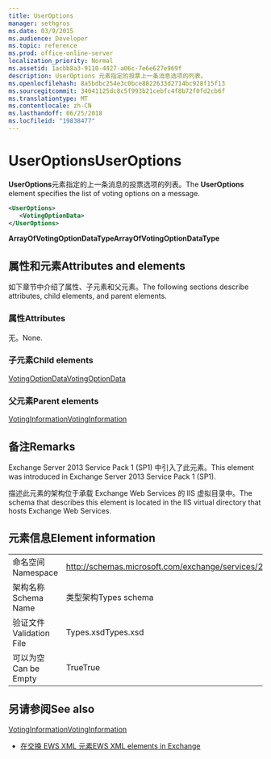 ```yaml
---
title: UserOptions
manager: sethgros
ms.date: 03/9/2015
ms.audience: Developer
ms.topic: reference
ms.prod: office-online-server
localization_priority: Normal
ms.assetid: 1acbb8a3-9110-4427-a06c-7e6e627e969f
description: UserOptions 元素指定的投票上一条消息选项的列表。
ms.openlocfilehash: 8a5bdbc254e3c0bce8822633d2714bc928f15f13
ms.sourcegitcommit: 34041125dc8c5f993b21cebfc4f8b72f0fd2cb6f
ms.translationtype: MT
ms.contentlocale: zh-CN
ms.lasthandoff: 06/25/2018
ms.locfileid: "19838477"
---
```

# <a name="useroptions"></a><span data-ttu-id="f7580-103">UserOptions</span><span class="sxs-lookup"><span data-stu-id="f7580-103">UserOptions</span></span>

<span data-ttu-id="f7580-104">**UserOptions**元素指定的上一条消息的投票选项的列表。</span><span class="sxs-lookup"><span data-stu-id="f7580-104">The **UserOptions** element specifies the list of voting options on a message.</span></span> 
  
```XML
<UserOptions>
   <VotingOptionData>
</UserOptions>
```

 <span data-ttu-id="f7580-105">**ArrayOfVotingOptionDataType**</span><span class="sxs-lookup"><span data-stu-id="f7580-105">**ArrayOfVotingOptionDataType**</span></span>
## <a name="attributes-and-elements"></a><span data-ttu-id="f7580-106">属性和元素</span><span class="sxs-lookup"><span data-stu-id="f7580-106">Attributes and elements</span></span>

<span data-ttu-id="f7580-107">如下章节中介绍了属性、子元素和父元素。</span><span class="sxs-lookup"><span data-stu-id="f7580-107">The following sections describe attributes, child elements, and parent elements.</span></span>
  
### <a name="attributes"></a><span data-ttu-id="f7580-108">属性</span><span class="sxs-lookup"><span data-stu-id="f7580-108">Attributes</span></span>

<span data-ttu-id="f7580-109">无。</span><span class="sxs-lookup"><span data-stu-id="f7580-109">None.</span></span>
  
### <a name="child-elements"></a><span data-ttu-id="f7580-110">子元素</span><span class="sxs-lookup"><span data-stu-id="f7580-110">Child elements</span></span>

[<span data-ttu-id="f7580-111">VotingOptionData</span><span class="sxs-lookup"><span data-stu-id="f7580-111">VotingOptionData</span></span>](votingoptiondata.md)
  
### <a name="parent-elements"></a><span data-ttu-id="f7580-112">父元素</span><span class="sxs-lookup"><span data-stu-id="f7580-112">Parent elements</span></span>

[<span data-ttu-id="f7580-113">VotingInformation</span><span class="sxs-lookup"><span data-stu-id="f7580-113">VotingInformation</span></span>](votinginformation.md)
  
## <a name="remarks"></a><span data-ttu-id="f7580-114">备注</span><span class="sxs-lookup"><span data-stu-id="f7580-114">Remarks</span></span>

<span data-ttu-id="f7580-115">Exchange Server 2013 Service Pack 1 (SP1) 中引入了此元素。</span><span class="sxs-lookup"><span data-stu-id="f7580-115">This element was introduced in Exchange Server 2013 Service Pack 1 (SP1).</span></span>
  
<span data-ttu-id="f7580-116">描述此元素的架构位于承载 Exchange Web Services 的 IIS 虚拟目录中。</span><span class="sxs-lookup"><span data-stu-id="f7580-116">The schema that describes this element is located in the IIS virtual directory that hosts Exchange Web Services.</span></span>
  
## <a name="element-information"></a><span data-ttu-id="f7580-117">元素信息</span><span class="sxs-lookup"><span data-stu-id="f7580-117">Element information</span></span>

|||
|:-----|:-----|
|<span data-ttu-id="f7580-118">命名空间</span><span class="sxs-lookup"><span data-stu-id="f7580-118">Namespace</span></span>  <br/> |http://schemas.microsoft.com/exchange/services/2006/types  <br/> |
|<span data-ttu-id="f7580-119">架构名称</span><span class="sxs-lookup"><span data-stu-id="f7580-119">Schema Name</span></span>  <br/> |<span data-ttu-id="f7580-120">类型架构</span><span class="sxs-lookup"><span data-stu-id="f7580-120">Types schema</span></span>  <br/> |
|<span data-ttu-id="f7580-121">验证文件</span><span class="sxs-lookup"><span data-stu-id="f7580-121">Validation File</span></span>  <br/> |<span data-ttu-id="f7580-122">Types.xsd</span><span class="sxs-lookup"><span data-stu-id="f7580-122">Types.xsd</span></span>  <br/> |
|<span data-ttu-id="f7580-123">可以为空</span><span class="sxs-lookup"><span data-stu-id="f7580-123">Can be Empty</span></span>  <br/> |<span data-ttu-id="f7580-124">True</span><span class="sxs-lookup"><span data-stu-id="f7580-124">True</span></span>  <br/> |
   
## <a name="see-also"></a><span data-ttu-id="f7580-125">另请参阅</span><span class="sxs-lookup"><span data-stu-id="f7580-125">See also</span></span>



[<span data-ttu-id="f7580-126">VotingInformation</span><span class="sxs-lookup"><span data-stu-id="f7580-126">VotingInformation</span></span>](votinginformation.md)


- [<span data-ttu-id="f7580-127">在交换 EWS XML 元素</span><span class="sxs-lookup"><span data-stu-id="f7580-127">EWS XML elements in Exchange</span></span>](ews-xml-elements-in-exchange.md)

